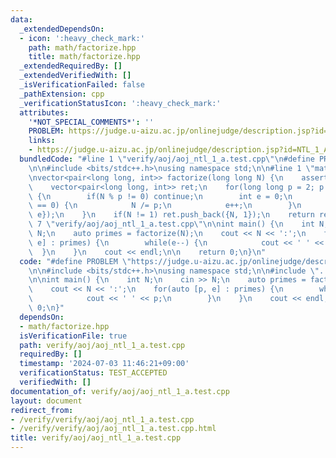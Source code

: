 ```yaml
---
data:
  _extendedDependsOn:
  - icon: ':heavy_check_mark:'
    path: math/factorize.hpp
    title: math/factorize.hpp
  _extendedRequiredBy: []
  _extendedVerifiedWith: []
  _isVerificationFailed: false
  _pathExtension: cpp
  _verificationStatusIcon: ':heavy_check_mark:'
  attributes:
    '*NOT_SPECIAL_COMMENTS*': ''
    PROBLEM: https://judge.u-aizu.ac.jp/onlinejudge/description.jsp?id=NTL_1_A&lang=ja
    links:
    - https://judge.u-aizu.ac.jp/onlinejudge/description.jsp?id=NTL_1_A&lang=ja
  bundledCode: "#line 1 \"verify/aoj/aoj_ntl_1_a.test.cpp\"\n#define PROBLEM \"https://judge.u-aizu.ac.jp/onlinejudge/description.jsp?id=NTL_1_A&lang=ja\"\
    \n\n#include <bits/stdc++.h>\nusing namespace std;\n\n#line 1 \"math/factorize.hpp\"\
    \nvector<pair<long long, int>> factorize(long long N) {\n    assert(0 < N);\n\
    \    vector<pair<long long, int>> ret;\n    for(long long p = 2; p * p <= N; p++)\
    \ {\n        if(N % p != 0) continue;\n        int e = 0;\n        while(N % p\
    \ == 0) {\n            N /= p;\n            e++;\n        }\n        ret.push_back({p,\
    \ e});\n    }\n    if(N != 1) ret.push_back({N, 1});\n    return ret;\n}\n#line\
    \ 7 \"verify/aoj/aoj_ntl_1_a.test.cpp\"\n\nint main() {\n    int N;\n    cin >>\
    \ N;\n    auto primes = factorize(N);\n    cout << N << ':';\n    for(auto [p,\
    \ e] : primes) {\n        while(e--) {\n            cout << ' ' << p;\n      \
    \  }\n    }\n    cout << endl;\n\n    return 0;\n}\n"
  code: "#define PROBLEM \"https://judge.u-aizu.ac.jp/onlinejudge/description.jsp?id=NTL_1_A&lang=ja\"\
    \n\n#include <bits/stdc++.h>\nusing namespace std;\n\n#include \"../../math/factorize.hpp\"\
    \n\nint main() {\n    int N;\n    cin >> N;\n    auto primes = factorize(N);\n\
    \    cout << N << ':';\n    for(auto [p, e] : primes) {\n        while(e--) {\n\
    \            cout << ' ' << p;\n        }\n    }\n    cout << endl;\n\n    return\
    \ 0;\n}"
  dependsOn:
  - math/factorize.hpp
  isVerificationFile: true
  path: verify/aoj/aoj_ntl_1_a.test.cpp
  requiredBy: []
  timestamp: '2024-07-03 11:46:21+09:00'
  verificationStatus: TEST_ACCEPTED
  verifiedWith: []
documentation_of: verify/aoj/aoj_ntl_1_a.test.cpp
layout: document
redirect_from:
- /verify/verify/aoj/aoj_ntl_1_a.test.cpp
- /verify/verify/aoj/aoj_ntl_1_a.test.cpp.html
title: verify/aoj/aoj_ntl_1_a.test.cpp
---
```

